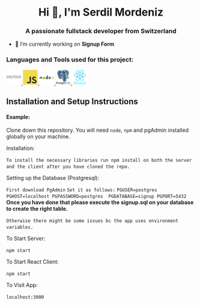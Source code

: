 <h1 align="center">Hi 👋, I'm Serdil Mordeniz</h1>
<h3 align="center">A passionate fullstack developer from Switzerland</h3>

- 🔭 I’m currently working on **Signup Form**



<h3 align="left">Languages and Tools used for this project:</h3>
<p align="left"> <a href="https://expressjs.com" target="_blank"> <img src="https://raw.githubusercontent.com/devicons/devicon/master/icons/express/express-original-wordmark.svg" alt="express" width="40" height="40"/> </a> <a href="https://developer.mozilla.org/en-US/docs/Web/JavaScript" target="_blank"> <img src="https://raw.githubusercontent.com/devicons/devicon/master/icons/javascript/javascript-original.svg" alt="javascript" width="40" height="40"/> </a> <a href="https://nodejs.org" target="_blank"> <img src="https://raw.githubusercontent.com/devicons/devicon/master/icons/nodejs/nodejs-original-wordmark.svg" alt="nodejs" width="40" height="40"/> </a> <a href="https://www.postgresql.org" target="_blank"> <img src="https://raw.githubusercontent.com/devicons/devicon/master/icons/postgresql/postgresql-original-wordmark.svg" alt="postgresql" width="40" height="40"/> </a> <a href="https://reactjs.org/" target="_blank"> <img src="https://raw.githubusercontent.com/devicons/devicon/master/icons/react/react-original-wordmark.svg" alt="react" width="40" height="40"/> </a> </p>


## Installation and Setup Instructions

#### Example:  

Clone down this repository. You will need `node`, `npm` and pgAdmin installed globally on your machine.  

Installation:

`To install the necessary libraries run npm install on both the server and the client after you have cloned the repo.`  

Setting up the Database (Postgresql):

`First download PgAdmin`
`Set it as follows:`
`
PGUSER=postgres 
PGHOST=localhost
PGPASSWORD=postgres 
PGDATABASE=signup
PGPORT=5432
`
<br/>
<strong>Once you have done that please execute the signup.sql on your database to create the right table.</strong>

`Otherwise there might be some issues bc the app uses environment variables.`

To Start Server:

`npm start` 

To Start React Client:

`npm start` 

To Visit App:

`localhost:3000`  
